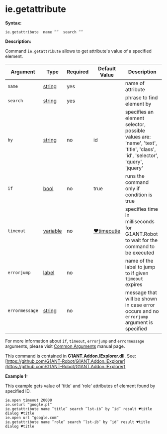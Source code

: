 # ie.getattribute

**Syntax:**

```G1ANT
ie.getattribute  name ‴‴  search ‴‴
```

**Description:**

Command `ie.getattribute` allows to get attribute's value of a specified element.

| Argument | Type | Required | Default Value | Description |
| -------- | ---- | -------- | ------------- | ----------- |
|`name`| [string](https://github.com/G1ANT-Robot/G1ANT.Manual/blob/master/G1ANT-Language/Structures/string.md) | yes |  | name of attribute |
|`search`| [string](https://github.com/G1ANT-Robot/G1ANT.Manual/blob/master/G1ANT-Language/Structures/string.md) | yes | | phrase to find element by |
|`by`| [string](https://github.com/G1ANT-Robot/G1ANT.Manual/blob/master/G1ANT-Language/Structures/string.md) | no | id | specifies an element selector, possible values are: 'name', 'text', 'title', 'class', 'id', 'selector', 'query', 'jquery'|
|`if`| [bool](https://github.com/G1ANT-Robot/G1ANT.Manual/blob/master/G1ANT-Language/Structures/bool.md) | no | true | runs the command only if condition is true |
|`timeout`| [variable](https://github.com/G1ANT-Robot/G1ANT.Manual/blob/master/G1ANT-Language/Special-Characters/variable.md) | no | [♥timeoutie](https://github.com/G1ANT-Robot/G1ANT.Manual/blob/master/G1ANT-Language/Variables/Special-Variables.md) | specifies time in milliseconds for G1ANT.Robot to wait for the command to be executed |
|`errorjump` | [label](https://github.com/G1ANT-Robot/G1ANT.Manual/blob/master/G1ANT-Language/Structures/label.md) | no |  | name of the label to jump to if given `timeout` expires |
|`errormessage`| [string](https://github.com/G1ANT-Robot/G1ANT.Manual/blob/master/G1ANT-Language/Structures/string.md) | no |  | message that will be shown in case error occurs and no `errorjump` argument is specified |

For more information about `if`, `timeout`, `errorjump` and `errormessage` arguments, please visit [Common Arguments](https://github.com/G1ANT-Robot/G1ANT.Manual/blob/master/G1ANT-Language/Common-Arguments.md)  manual page.

This command is contained in **G1ANT.Addon.IExplorer.dll**.
See: [https://github.com/G1ANT-Robot/G1ANT.Addon.IExplorer](https://github.com/G1ANT-Robot/G1ANT.Addon.IExplorer)

**Example 1:**

This example gets value of  'title' and 'role' attributes of element found by specified ID.

```G1ANT
ie.open timeout 20000
ie.seturl ‴google.pl‴
ie.getattribute name ‴title‴ search ‴lst-ib‴ by ‴id‴ result ♥title
dialog ♥title
ie.open url ‴google.com‴
ie.getattribute name ‴role‴ search ‴lst-ib‴ by ‴id‴ result ♥title
dialog ♥title
```

